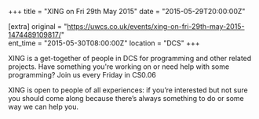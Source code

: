 +++
title = "XING on Fri 29th May 2015"
date = "2015-05-29T20:00:00Z"

[extra]
original = "https://uwcs.co.uk/events/xing-on-fri-29th-may-2015-1474489109817/"    
ent_time = "2015-05-30T08:00:00Z"
location = "DCS"
+++

XING is a get-together of people in DCS for programming and other related projects. Have something you're working on or need help with some programming? Join us every Friday in CS0.06

XING is open to people of all experiences: if you’re interested but not sure you should come along because there’s always something to do or some way we can help you.

